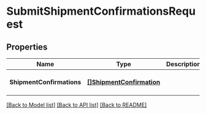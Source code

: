 # SubmitShipmentConfirmationsRequest

## Properties
Name | Type | Description | Notes
------------ | ------------- | ------------- | -------------
**ShipmentConfirmations** | [**[]ShipmentConfirmation**](ShipmentConfirmation.md) |  | [optional] [default to null]

[[Back to Model list]](../README.md#documentation-for-models) [[Back to API list]](../README.md#documentation-for-api-endpoints) [[Back to README]](../README.md)

